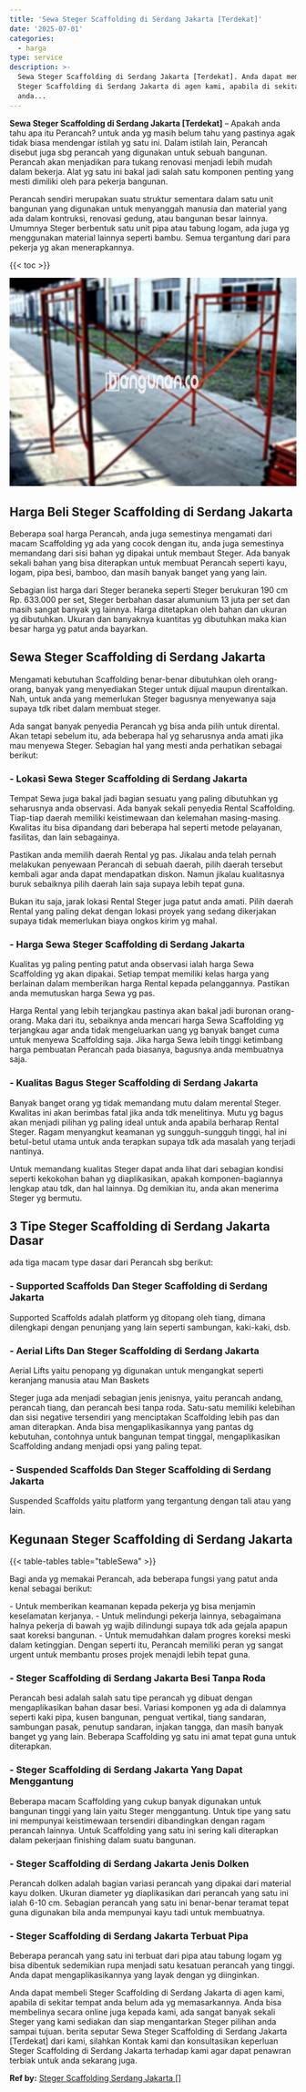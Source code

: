 ```yaml
---
title: 'Sewa Steger Scaffolding di Serdang Jakarta [Terdekat]'
date: '2025-07-01'
categories:
  - harga
type: service
description: >-
  Sewa Steger Scaffolding di Serdang Jakarta [Terdekat]. Anda dapat membeli
  Steger Scaffolding di Serdang Jakarta di agen kami, apabila di sekitar tempat
  anda...
---
```


**Sewa Steger Scaffolding di Serdang Jakarta \[Terdekat\]** – Apakah anda tahu apa itu Perancah? untuk anda yg masih belum tahu yang pastinya agak tidak biasa mendengar istilah yg satu ini. Dalam istilah lain, Perancah disebut juga sbg perancah yang digunakan untuk sebuah bangunan. Perancah akan menjadikan para tukang renovasi menjadi lebih mudah dalam bekerja. Alat yg satu ini bakal jadi salah satu komponen penting yang mesti dimiliki oleh para pekerja bangunan.

Perancah sendiri merupakan suatu struktur sementara dalam satu unit bangunan yang digunakan untuk menyanggah manusia dan material yang ada dalam kontruksi, renovasi gedung, atau bangunan besar lainnya. Umumnya Steger berbentuk satu unit pipa atau tabung logam, ada juga yg menggunakan material lainnya seperti bambu. Semua tergantung dari para pekerja yg akan menerapkannya.

{{< toc >}}

![Sewa Steger Scaffolding di Serdang Jakarta [Terdekat]](/images/sewa-scaffolding-steger-29.png)

## Harga Beli Steger Scaffolding di Serdang Jakarta

Beberapa soal harga Perancah, anda juga semestinya mengamati dari macam Scaffolding yg ada yang cocok dengan itu, anda juga semestinya memandang dari sisi bahan yg dipakai untuk membaut Steger. Ada banyak sekali bahan yang bisa diterapkan untuk membuat Perancah seperti kayu, logam, pipa besi, bamboo, dan masih banyak banget yang yang lain.

Sebagian list harga dari Steger beraneka seperti Steger berukuran 190 cm Rp. 633.000 per set, Steger berbahan dasar alumunium 13 juta per set dan masih sangat banyak yg lainnya. Harga ditetapkan oleh bahan dan ukuran yg dibutuhkan. Ukuran dan banyaknya kuantitas yg dibutuhkan maka kian besar harga yg patut anda bayarkan.

## Sewa Steger Scaffolding di Serdang Jakarta

Mengamati kebutuhan Scaffolding benar-benar dibutuhkan oleh orang-orang, banyak yang menyediakan Steger untuk dijual maupun direntalkan. Nah, untuk anda yang memerlukan Steger bagusnya menyewanya saja supaya tdk ribet dalam membuat steger.

Ada sangat banyak penyedia Perancah yg bisa anda pilih untuk dirental. Akan tetapi sebelum itu, ada beberapa hal yg seharusnya anda amati jika mau menyewa Steger. Sebagian hal yang mesti anda perhatikan sebagai berikut:

### \- Lokasi Sewa Steger Scaffolding di Serdang Jakarta

Tempat Sewa juga bakal jadi bagian sesuatu yang paling dibutuhkan yg seharusnya anda observasi. Ada banyak sekali penyedia Rental Scaffolding. Tiap-tiap daerah memiliki keistimewaan dan kelemahan masing-masing. Kwalitas itu bisa dipandang dari beberapa hal seperti metode pelayanan, fasilitas, dan lain sebagainya.

Pastikan anda memilih daerah Rental yg pas. Jikalau anda telah pernah melakukan penyewaan Perancah di sebuah daerah, pilih daerah tersebut kembali agar anda dapat mendapatkan diskon. Namun jikalau kualitasnya buruk sebaiknya pilih daerah lain saja supaya lebih tepat guna.

Bukan itu saja, jarak lokasi Rental Steger juga patut anda amati. Pilih daerah Rental yang paling dekat dengan lokasi proyek yang sedang dikerjakan supaya tidak memerlukan biaya ongkos kirim yg mahal.

### \- Harga Sewa Steger Scaffolding di Serdang Jakarta

Kualitas yg paling penting patut anda observasi ialah harga Sewa Scaffolding yg akan dipakai. Setiap tempat memiliki kelas harga yang berlainan dalam memberikan harga Rental kepada pelanggannya. Pastikan anda memutuskan harga Sewa yg pas.

Harga Rental yang lebih terjangkau pastinya akan bakal jadi buronan orang-orang. Maka dari itu, sebaiknya anda mencari harga Sewa Scaffolding yg terjangkau agar anda tidak mengeluarkan uang yg banyak banget cuma untuk menyewa Scaffolding saja. Jika harga Sewa lebih tinggi ketimbang harga pembuatan Perancah pada biasanya, bagusnya anda membuatnya saja.

### \- Kualitas Bagus Steger Scaffolding di Serdang Jakarta

Banyak banget orang yg tidak memandang mutu dalam merental Steger. Kwalitas ini akan berimbas fatal jika anda tdk menelitinya. Mutu yg bagus akan menjadi pilihan yg paling ideal untuk anda apabila berharap Rental Steger. Ragam menyangkut keamanan yg sungguh-sungguh tinggi, hal ini betul-betul utama untuk anda terapkan supaya tdk ada masalah yang terjadi nantinya.

Untuk memandang kualitas Steger dapat anda lihat dari sebagian kondisi seperti kekokohan bahan yg diaplikasikan, apakah komponen-bagiannya lengkap atau tdk, dan hal lainnya. Dg demikian itu, anda akan menerima Steger yg bermutu.

## 3 Tipe Steger Scaffolding di Serdang Jakarta Dasar

ada tiga macam type dasar dari Perancah sbg berikut:

### \- Supported Scaffolds Dan Steger Scaffolding di Serdang Jakarta

Supported Scaffolds adalah platform yg ditopang oleh tiang, dimana dilengkapi dengan penunjang yang lain seperti sambungan, kaki-kaki, dsb.

### \- Aerial Lifts Dan Steger Scaffolding di Serdang Jakarta

Aerial Lifts yaitu penopang yg digunakan untuk mengangkat seperti keranjang manusia atau Man Baskets

Steger juga ada menjadi sebagian jenis jenisnya, yaitu perancah andang, perancah tiang, dan perancah besi tanpa roda. Satu-satu memiliki kelebihan dan sisi negative tersendiri yang menciptakan Scaffolding lebih pas dan aman diterapkan. Anda bisa mengaplikasikannya yang pantas dg kebutuhan, contohnya untuk bangunan tempat tinggal, mengaplikasikan Scaffolding andang menjadi opsi yang paling tepat.

### \- Suspended Scaffolds Dan Steger Scaffolding di Serdang Jakarta

Suspended Scaffolds yaitu platform yang tergantung dengan tali atau yang lain.

## Kegunaan Steger Scaffolding di Serdang Jakarta

{{< table-tables table="tableSewa" >}}

Bagi anda yg memakai Perancah, ada beberapa fungsi yang patut anda kenal sebagai berikut:

\- Untuk memberikan keamanan kepada pekerja yg bisa menjamin keselamatan kerjanya. - Untuk melindungi pekerja lainnya, sebagaimana halnya pekerja di bawah yg wajib dilindungi supaya tdk ada gejala apapun saat koreksi bangunan. - Untuk memudahkan dalam progres koreksi meski dalam ketinggian. Dengan seperti itu, Perancah memiliki peran yg sangat urgent untuk membantu proses projek menajdi lebih tepat guna.

### \- Steger Scaffolding di Serdang Jakarta Besi Tanpa Roda

Perancah besi adalah salah satu tipe perancah yg dibuat dengan mengaplikasikan bahan dasar besi. Variasi komponen yg ada di dalamnya seperti kaki pipa, kusen bangunan, penguat vertikal, tiang sandaran, sambungan pasak, penutup sandaran, injakan tangga, dan masih banyak banget yg yang lain. Beberapa Scaffolding yg satu ini amat tepat guna untuk diterapkan.

### \- Steger Scaffolding di Serdang Jakarta Yang Dapat Menggantung

Beberapa macam Scaffolding yang cukup banyak digunakan untuk bangunan tinggi yang lain yaitu Steger menggantung. Untuk tipe yang satu ini mempunyai keistimewaan tersendiri dibandingkan dengan ragam perancah lainnya. Untuk Scaffolding yang satu ini sering kali diterapkan dalam pekerjaan finishing dalam suatu bangunan.

### \- Steger Scaffolding di Serdang Jakarta Jenis Dolken

Perancah dolken adalah bagian variasi perancah yang dipakai dari material kayu dolken. Ukuran diameter yg diaplikasikan dari perancah yang satu ini ialah 6-10 cm. Sebagian perancah yang satu ini benar-benar teramat tepat guna digunakan bila anda mempunyai kayu tadi untuk membuatnya.

### \- Steger Scaffolding di Serdang Jakarta Terbuat Pipa

Beberapa perancah yang satu ini terbuat dari pipa atau tabung logam yg bisa dibentuk sedemikian rupa menjadi satu kesatuan perancah yang tinggi. Anda dapat mengaplikasikannya yang layak dengan yg diinginkan.

Anda dapat membeli Steger Scaffolding di Serdang Jakarta di agen kami, apabila di sekitar tempat anda belum ada yg memasarkannya. Anda bisa membelinya secara online juga kepada kami, ada sangat banyak sekali Steger yang kami sediakan dan siap mengantarkan Steger pilihan anda sampai tujuan. berita seputar Sewa Steger Scaffolding di Serdang Jakarta \[Terdekat\] dari kami, silahkan Kontak kami dan konsultasikan keperluan Steger Scaffolding di Serdang Jakarta terhadap kami agar dapat penawran terbiak untuk anda sekarang juga.

**Ref by:** [Steger Scaffolding Serdang Jakarta []](https://id.wikipedia.org/wiki/Steger)
